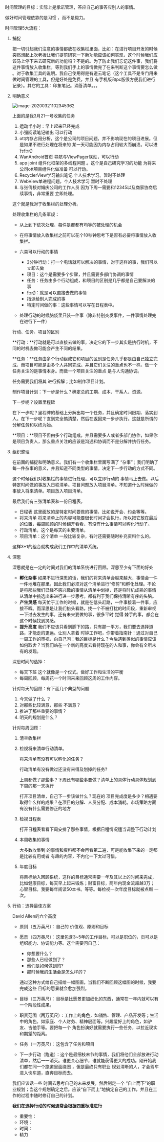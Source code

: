时间管理的目标：实际上是承诺管理，答应自己的事答应别人的事情。

做好时间管理依靠的是习惯 ，而不是毅力。

时间管理5大流程：

1. 捕捉

   把一切引起我们注意的事情都放在收集栏里面，比如：在进行项目开发的时候突然想起上次老板让我们提前研究一下新功能应该如何实现，这个时候我们应该马上停下来去研究新的功能吗？不是的。为了防止我们忘记这件事，我们将这件事情放入收集栏，等到我们手上的事情做完了在来判断这个事情要怎么做 。对于收集工具的说明。我自己使用得是有道云笔记（这个工具不是专门用来做时间管理的工具，但是好处是免费，并且 有手机版和pc版很方便我们进行记录）。其它的工具：印象笔记。滴答清单。。。

2. 明确意义

   ![image-20200321102345362](/2020-03-01任务收集.png)

   上面的是我3月21一号收集的任务

   1. 运动半小时：早上起来已经完成 
   2. 小强阅读笔记输出  可以行动
   3. ott内存占用分析，这个是公司的项目问题，并不影响现在的项目进展。但是如果不进行处理在将来的 某一天可能因为内存占用较大而崩溃。可以进行行动
   4. WanAndroid首页 导航与ViewPager联动，可以行动
   5. app joint 组件化框架的多线程问题 。这个是自己研究学习的功能 为将来公司ott项目组件化做准备  可以行动。
   6. RecyclerView学习输出笔记  个人技术学习。暂时不处理
   7. WebView单进程问题，个人技术学习 暂时不处理
   8. 与张倩核对婚庆公司的工作人员  因为下周一需要和12345以及商家协商后续事情，非常重要 立即处理。

   这个就是我对于收集栏的处理分析。

   处理收集栏的几条军规：

   - 从上到下依次处理，每件是都都有均等的被处理的机会

   - 在将事情放入收集栏之前可以花个10秒钟思考下是否有必要将事情放入收集栏。

   - 六类可以行动的事情

     - 2分钟行动：打一个电话就可以解决的事情，对于这样的事，我们可以立即去做
     - 项目：这个是需要多个步骤，并且需要多部门协调的事情
     - 任务：任务由多个行动组成，和项目的区别是几乎都是自己要解决的事
     - 行动：就是可以直接去做的事情
     - 指派给别人完成的事
     - 特定时间做的事：这些事情可以写在日程表中。

   - 处理行动的时候脑袋里只装一件事（除非特别突发事件，一件事情处理完在进行下一件）

     

   行动、任务、项目的区别

   **行动：**行动就是可以直接去做的事，决定它的下一步其实是执行时机，不同的时机去做可能会产生不同的结果。

   **任务：**任务由多个行动组成它和项目的区别是任务几乎都是由自己独立完成，而项目可能是由多个人共同完成。并且它们关注的重点也不一样。做一个任务关注的是事情本身。而做一个项目关注的重点 是与人沟通协调。

   任务需要我们将其 进行拆解；比如制作项目计划。

   制作项目计划：下一步是什么？确定总的工期、成本、干系人、资源。

   下一步呢？设置里程碑

   在下一步呢？里程碑的基础上分解出每一个任务，并且确定时间限期、落实到人。在下一步呢？直到完全搞清楚，然后在返回来一步步执行。这就是所谓的分解任务和以终为始。

   **项目：**项目不但由多个行动组成，并且需要多人或者多部门协作，如果你是项目负责人，那么重点关注的应该是沟通和协调而不是分解并执行任务。

   

3. 组织整理

   在前面的捕捉和明确意义。我们有一个收集栏里面写满了 “杂事”；我们明确了每一件杂事的意义，并且知道不同类型的事情，决定下一步行动的方式不同。

   这个时候我们对收集栏的事情进行处理，可以立即行动的 事情马上去做。以后特定时间做的事放入日程清单。项目问题放入项目清单。不知道什么时候做的事放入将来清单。项目放入项目清单。

   最后我们有三张清单表和一份日程表。

   - 日程表 这里面放的是特定时间要做的事情，比如说开会、约会等等。
   - 将来清单 将来清单上的内容可能要很长时间才会执行，所以把它放在最后的位置，每周回顾的时候翻开看看，有没有什么事情可以孵化行动了。
   - 行动清单，这个是每天的主要清单。
   - 项目清单：这个清单 一般比较复杂，有时还需要随时补充资料什么的。

   这样3+1的组合就构成我们工作中的清单系统。

4. 深思

   深思就是在一定的时间对我们的清单系统进行回顾。深思至少有下面的好处

   - **孵化杂事**  如果不进行深思的话，我们的将来清单会越来越大，事情会一件一件地堆在那里。因此我们必须对这个清单进行“修剪”和孵化处理。不论是将那些我们已经不感兴趣的事情从清单中划掉，还是将时机成熟的事情从清单中挑选出来进行进一步思考。都有利于我们保持清晰有序的头脑。
   - **产生灵感**  每天忙于工作的时候，就是在低头赶路，一件事接着一件事，应接不暇。而深思是让我们抬头看路，找一个不被打扰的时间段，重新审视一下过去发生的事，还有未来要做的事，很多平时 觉得 棘手的事，都会在这个时候找到灵感。
   - **提升高度** 我们不应该只看到脚下的路，只有那一平方，我们要去选择道路，才能走的更远。让别人拿着 时钟工作吧，你带着指南针！通过对自己一周工作的审视，向自己问：我的目标是什么？今后遇到类似的事情应该如何取舍？当我们站在一个新的高度去看待现在的人和事，你会有全所未有的发现。

   深思时间的选择：

   - 每天下班  这个就像是一个仪式。做好工作和生活的平衡
   - 每周回顾，每周花一个时间来来回顾这周的工作内容。

   针对每天的回顾：有下面几个典型的问题

   1. 今天做了什么 ？
   2. 对那些比较满意，那些 不满意？
   3. 推进了那些重要的事情？
   4. 明天的规划是什么？

   针对每周回顾：

   1. 清空收集栏

   2. 检视将来清单行动清单。

      将来清单有没有可以孵化的任务？

      行动清单有没有做过还没有来得及划掉的任务?

      上周都做了那些事？下周还有哪些事要做？清单上的具体行动具体规划到下周的那一天执行

      打开项目清单，自己下一步该做什么？现在的 项目完成度是多少？相遇要取得什么样的成果？在项目的分解、人员分配、成本消耗。市场策略方面有没有什么需要修正的地方

   3. 检视日程表

      打开日程表看看下周安排了那些事情，根据日程情况适当调整下行动计划

   4. 本周收集的事情

      大多数收集到 的事情和资料都不会再看第二遍，可是能收集下来的一定都是比较有用或者 有趣的内容，不内化一下太过可惜。

   5. 年度目标

      将目标纳入回顾系统，这样的目标通常需要一年及其以上的时间来完成，比如健康目标，每天早上起来锻炼；财富目标，两年内现金流超越3万；心智目标，我要每年阅读50本书。等等。每检视一次年度目标就被点燃 一次。

5. 行动：选择最佳方案

   David Allen的六个高度

   - 原则（五万英尺）：自己的 价值观、原则和目标

   - 愿景（四万英尺）：这里包含3~5年的工作目标，可以是职位的，页可以是组织能力、协调能力等。这个需要问自己：

     - 你想要什么？
     - 那些人已经做到了？
     - 他们是如何做到的?
     - 那时候我的生活会是怎么样的？

     通过这种方式给自己描绘一幅图画，当我们不断回顾这幅图的时候，我要完成这些 目标的愿景就会愈加强烈。

   - 目标（三万英尺）：目标是比愿景更加细化的东西，通常在一年内就可以有一个阶段性成果。

   - 职责范围（两万英尺）：工作上的角色，如销售、管理、产品开发等；生活中的角色，如家庭、个人财务、精神层面等。兴趣爱好上的角色，如驴友、吉他手等。要把每一个 角色扮演好就需要执行一些任务，以拉近现实和期望的距离。

   - 任务（一万英尺）：这包含了任务和项目

   - 下一步行动（跑道）：这个是最细枝末节的事情，我们将他们全部放进行动清单，然后一一消灭。谁更关心细节，谁就能获得更大的成功。刚开始我们都在同一个跑道里面绕圈 ，但是最终只有职业 规划清晰的人，才会驾车进入快车道，直奔目标而去。

   我们应该话一些 时间去思考自己的未来发展，然后制定一个 “自上而下”的职业规划；当这个规划确定之后。应该“自下而上”地搞定自己的工作。并且在工作的过程中随时修订自己的计划。

   **我们在选择行动的时候通常会根据四重标准进行**

   - 重要性：
   - 环境：
   - 时间：
   - 精力